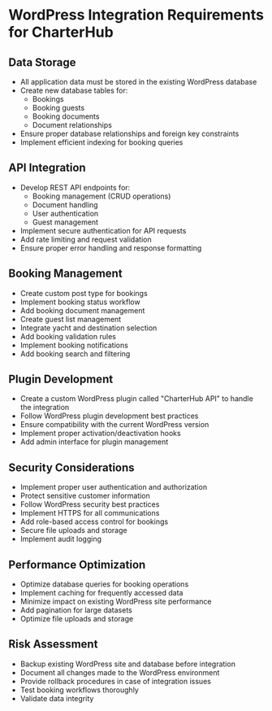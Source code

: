 # WordPress Integration Requirements for CharterHub

## Data Storage
- All application data must be stored in the existing WordPress database
- Create new database tables for:
  - Bookings
  - Booking guests
  - Booking documents
  - Document relationships
- Ensure proper database relationships and foreign key constraints
- Implement efficient indexing for booking queries

## API Integration
- Develop REST API endpoints for:
  - Booking management (CRUD operations)
  - Document handling
  - User authentication
  - Guest management
- Implement secure authentication for API requests
- Add rate limiting and request validation
- Ensure proper error handling and response formatting

## Booking Management
- Create custom post type for bookings
- Implement booking status workflow
- Add booking document management
- Create guest list management
- Integrate yacht and destination selection
- Add booking validation rules
- Implement booking notifications
- Add booking search and filtering

## Plugin Development
- Create a custom WordPress plugin called "CharterHub API" to handle the integration
- Follow WordPress plugin development best practices
- Ensure compatibility with the current WordPress version
- Implement proper activation/deactivation hooks
- Add admin interface for plugin management

## Security Considerations
- Implement proper user authentication and authorization
- Protect sensitive customer information
- Follow WordPress security best practices
- Implement HTTPS for all communications
- Add role-based access control for bookings
- Secure file uploads and storage
- Implement audit logging

## Performance Optimization
- Optimize database queries for booking operations
- Implement caching for frequently accessed data
- Minimize impact on existing WordPress site performance
- Add pagination for large datasets
- Optimize file uploads and storage

## Risk Assessment
- Backup existing WordPress site and database before integration
- Document all changes made to the WordPress environment
- Provide rollback procedures in case of integration issues
- Test booking workflows thoroughly
- Validate data integrity 
